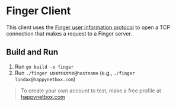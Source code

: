 
# Finger Client

This client uses the [Finger user information protocol](https://datatracker.ietf.org/doc/html/rfc1288) to open a TCP connection that makes a request to a Finger server.

## Build and Run

1. Run `go build -o finger`
2. Run `./finger `*username*`@hostname` (e.g., `./finger lindax@happynetbox.com`)

> To create your own account to test, make a free profile at [happynetbox.com](https://happynetbox.com/)